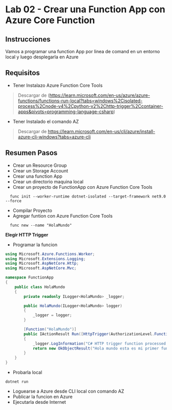 # Lab 02 - Crear una Function App con Azure Core Function

## Instrucciones

Vamos a programar una function App por linea de comand en un entorno local y luego desplegarla en Azure

## Requisitos

* Tener Instalazo Azure Function Core Tools
> Descargar de (https://learn.microsoft.com/en-us/azure/azure-functions/functions-run-local?tabs=windows%2Cisolated-process%2Cnode-v4%2Cpython-v2%2Chttp-trigger%2Ccontainer-apps&pivots=programming-language-csharp)

* Tener Instalado el comando AZ
> Descargar de https://learn.microsoft.com/en-us/cli/azure/install-azure-cli-windows?tabs=azure-cli

## Resumen Pasos

* Crear un Resource Group
* Crear un Storage Account
* Crear una function App
* Crear un directorio maquina local
* Crear un proyecto de FunctionApp con Azure Function Core Tools

```
  func init --worker-runtime dotnet-isolated --target-framework net9.0 --force
```

* Compilar Proyecto 
* Agregar funtion con Azure Function Core Tools

```
  func new --name "HolaMundo"
```
**Elegir HTTP Trigger**  

* Programar la funcion

```c#
using Microsoft.Azure.Functions.Worker;
using Microsoft.Extensions.Logging;
using Microsoft.AspNetCore.Http;
using Microsoft.AspNetCore.Mvc;

namespace FunctionApp
{
    public class HolaMundo
    {
        private readonly ILogger<HolaMundo> _logger;

        public HolaMundo(ILogger<HolaMundo> logger)
        {
            _logger = logger;
        }

        [Function("HolaMundo")]
        public IActionResult Run([HttpTrigger(AuthorizationLevel.Function, "get", "post")] HttpRequest req)
        {
            _logger.LogInformation("C# HTTP trigger function processed a request.");
            return new OkObjectResult("Hola mundo esta es mi primer funcion de Function APP!");
        }
    }
}

```

* Probarla local

```
dotnet run
```

* Loguearse a Azure desde CLI local con comando AZ
* Publicar la funcion en Azure
* Ejecutarla desde Internet
